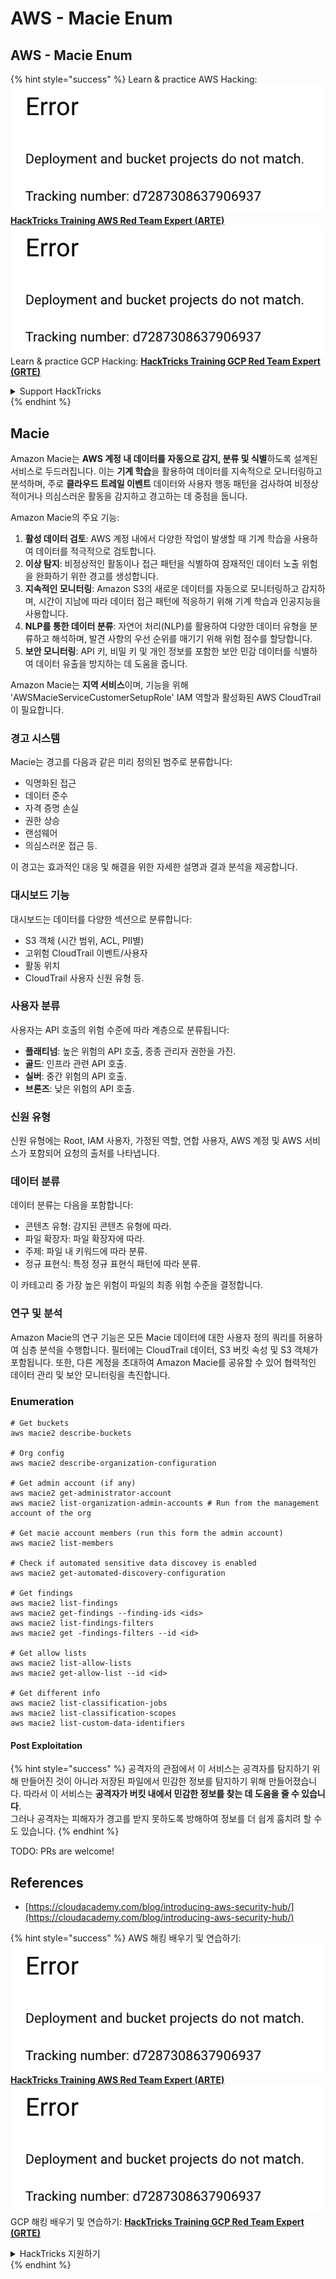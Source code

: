 # AWS - Macie Enum

## AWS - Macie Enum

{% hint style="success" %}
Learn & practice AWS Hacking:<img src="../../../../.gitbook/assets/image (1) (1).png" alt="" data-size="line">[**HackTricks Training AWS Red Team Expert (ARTE)**](https://training.hacktricks.xyz/courses/arte)<img src="../../../../.gitbook/assets/image (1) (1).png" alt="" data-size="line">\
Learn & practice GCP Hacking: <img src="../../../../.gitbook/assets/image (2).png" alt="" data-size="line">[**HackTricks Training GCP Red Team Expert (GRTE)**<img src="../../../../.gitbook/assets/image (2).png" alt="" data-size="line">](https://training.hacktricks.xyz/courses/grte)

<details>

<summary>Support HackTricks</summary>

* Check the [**subscription plans**](https://github.com/sponsors/carlospolop)!
* **Join the** 💬 [**Discord group**](https://discord.gg/hRep4RUj7f) or the [**telegram group**](https://t.me/peass) or **follow** us on **Twitter** 🐦 [**@hacktricks\_live**](https://twitter.com/hacktricks\_live)**.**
* **Share hacking tricks by submitting PRs to the** [**HackTricks**](https://github.com/carlospolop/hacktricks) and [**HackTricks Cloud**](https://github.com/carlospolop/hacktricks-cloud) github repos.

</details>
{% endhint %}

## Macie

Amazon Macie는 **AWS 계정 내 데이터를 자동으로 감지, 분류 및 식별**하도록 설계된 서비스로 두드러집니다. 이는 **기계 학습**을 활용하여 데이터를 지속적으로 모니터링하고 분석하며, 주로 **클라우드 트레일 이벤트** 데이터와 사용자 행동 패턴을 검사하여 비정상적이거나 의심스러운 활동을 감지하고 경고하는 데 중점을 둡니다.

Amazon Macie의 주요 기능:

1. **활성 데이터 검토**: AWS 계정 내에서 다양한 작업이 발생할 때 기계 학습을 사용하여 데이터를 적극적으로 검토합니다.
2. **이상 탐지**: 비정상적인 활동이나 접근 패턴을 식별하여 잠재적인 데이터 노출 위험을 완화하기 위한 경고를 생성합니다.
3. **지속적인 모니터링**: Amazon S3의 새로운 데이터를 자동으로 모니터링하고 감지하며, 시간이 지남에 따라 데이터 접근 패턴에 적응하기 위해 기계 학습과 인공지능을 사용합니다.
4. **NLP를 통한 데이터 분류**: 자연어 처리(NLP)를 활용하여 다양한 데이터 유형을 분류하고 해석하며, 발견 사항의 우선 순위를 매기기 위해 위험 점수를 할당합니다.
5. **보안 모니터링**: API 키, 비밀 키 및 개인 정보를 포함한 보안 민감 데이터를 식별하여 데이터 유출을 방지하는 데 도움을 줍니다.

Amazon Macie는 **지역 서비스**이며, 기능을 위해 'AWSMacieServiceCustomerSetupRole' IAM 역할과 활성화된 AWS CloudTrail이 필요합니다.

### 경고 시스템

Macie는 경고를 다음과 같은 미리 정의된 범주로 분류합니다:

* 익명화된 접근
* 데이터 준수
* 자격 증명 손실
* 권한 상승
* 랜섬웨어
* 의심스러운 접근 등.

이 경고는 효과적인 대응 및 해결을 위한 자세한 설명과 결과 분석을 제공합니다.

### 대시보드 기능

대시보드는 데이터를 다양한 섹션으로 분류합니다:

* S3 객체 (시간 범위, ACL, PII별)
* 고위험 CloudTrail 이벤트/사용자
* 활동 위치
* CloudTrail 사용자 신원 유형 등.

### 사용자 분류

사용자는 API 호출의 위험 수준에 따라 계층으로 분류됩니다:

* **플래티넘**: 높은 위험의 API 호출, 종종 관리자 권한을 가진.
* **골드**: 인프라 관련 API 호출.
* **실버**: 중간 위험의 API 호출.
* **브론즈**: 낮은 위험의 API 호출.

### 신원 유형

신원 유형에는 Root, IAM 사용자, 가정된 역할, 연합 사용자, AWS 계정 및 AWS 서비스가 포함되어 요청의 출처를 나타냅니다.

### 데이터 분류

데이터 분류는 다음을 포함합니다:

* 콘텐츠 유형: 감지된 콘텐츠 유형에 따라.
* 파일 확장자: 파일 확장자에 따라.
* 주제: 파일 내 키워드에 따라 분류.
* 정규 표현식: 특정 정규 표현식 패턴에 따라 분류.

이 카테고리 중 가장 높은 위험이 파일의 최종 위험 수준을 결정합니다.

### 연구 및 분석

Amazon Macie의 연구 기능은 모든 Macie 데이터에 대한 사용자 정의 쿼리를 허용하여 심층 분석을 수행합니다. 필터에는 CloudTrail 데이터, S3 버킷 속성 및 S3 객체가 포함됩니다. 또한, 다른 계정을 초대하여 Amazon Macie를 공유할 수 있어 협력적인 데이터 관리 및 보안 모니터링을 촉진합니다.

### Enumeration
```
# Get buckets
aws macie2 describe-buckets

# Org config
aws macie2 describe-organization-configuration

# Get admin account (if any)
aws macie2 get-administrator-account
aws macie2 list-organization-admin-accounts # Run from the management account of the org

# Get macie account members (run this form the admin account)
aws macie2 list-members

# Check if automated sensitive data discovey is enabled
aws macie2 get-automated-discovery-configuration

# Get findings
aws macie2 list-findings
aws macie2 get-findings --finding-ids <ids>
aws macie2 list-findings-filters
aws macie2 get -findings-filters --id <id>

# Get allow lists
aws macie2 list-allow-lists
aws macie2 get-allow-list --id <id>

# Get different info
aws macie2 list-classification-jobs
aws macie2 list-classification-scopes
aws macie2 list-custom-data-identifiers
```
#### Post Exploitation

{% hint style="success" %}
공격자의 관점에서 이 서비스는 공격자를 탐지하기 위해 만들어진 것이 아니라 저장된 파일에서 민감한 정보를 탐지하기 위해 만들어졌습니다. 따라서 이 서비스는 **공격자가 버킷 내에서 민감한 정보를 찾는 데 도움을 줄 수 있습니다**.\
그러나 공격자는 피해자가 경고를 받지 못하도록 방해하여 정보를 더 쉽게 훔치려 할 수도 있습니다.
{% endhint %}

TODO: PRs are welcome!

## References

* [https://cloudacademy.com/blog/introducing-aws-security-hub/](https://cloudacademy.com/blog/introducing-aws-security-hub/)

{% hint style="success" %}
AWS 해킹 배우기 및 연습하기:<img src="../../../../.gitbook/assets/image (1) (1).png" alt="" data-size="line">[**HackTricks Training AWS Red Team Expert (ARTE)**](https://training.hacktricks.xyz/courses/arte)<img src="../../../../.gitbook/assets/image (1) (1).png" alt="" data-size="line">\
GCP 해킹 배우기 및 연습하기: <img src="../../../../.gitbook/assets/image (2).png" alt="" data-size="line">[**HackTricks Training GCP Red Team Expert (GRTE)**<img src="../../../../.gitbook/assets/image (2).png" alt="" data-size="line">](https://training.hacktricks.xyz/courses/grte)

<details>

<summary>HackTricks 지원하기</summary>

* [**구독 계획**](https://github.com/sponsors/carlospolop) 확인하기!
* **💬 [**Discord 그룹**](https://discord.gg/hRep4RUj7f) 또는 [**텔레그램 그룹**](https://t.me/peass)에 참여하거나 **Twitter** 🐦 [**@hacktricks\_live**](https://twitter.com/hacktricks\_live)**를 팔로우하세요.**
* **[**HackTricks**](https://github.com/carlospolop/hacktricks) 및 [**HackTricks Cloud**](https://github.com/carlospolop/hacktricks-cloud) 깃허브 리포지토리에 PR을 제출하여 해킹 트릭을 공유하세요.**

</details>
{% endhint %}

